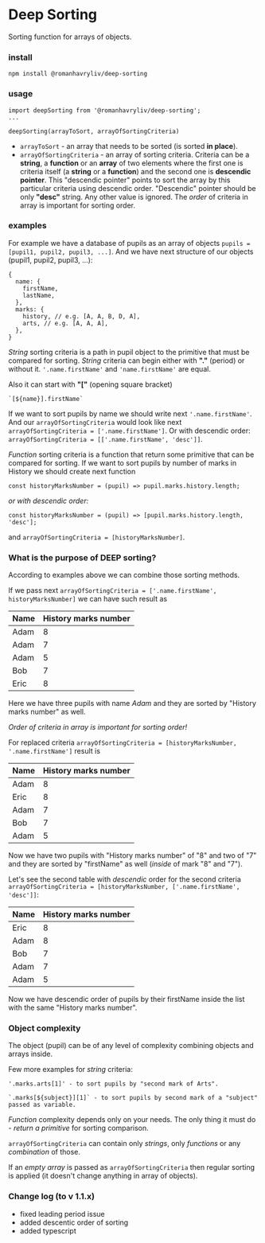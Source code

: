 # Deep Sorting

Sorting function for arrays of objects.

### install

```
npm install @romanhavryliv/deep-sorting
```

### usage

```
import deepSorting from '@romanhavryliv/deep-sorting';
...

deepSorting(arrayToSort, arrayOfSortingCriteria)
```

- `arrayToSort` - an array that needs to be sorted (is sorted **in place**).
- `arrayOfSortingCriteria` - an array of sorting criteria. Criteria can be a **string**, a **function** or an **array** of two elements where the first one is criteria itself (a **string** or a **function**) and the second one is **descendic pointer**. This "descendic pointer" points to sort the array by this particular criteria using descendic order. "Descendic" pointer should be only **"desc"** string. Any other value is ignored.
  The _order_ of criteria in array is important for sorting order.

### examples

For example we have a database of pupils as an array of objects `pupils = [pupil1, pupil2, pupil3, ...]`.
And we have next structure of our objects (pupil1, pupil2, pupil3, ...):

```
{
  name: {
    firstName,
    lastName,
  },
  marks: {
    history, // e.g. [A, A, B, D, A],
    arts, // e.g. [A, A, A],
  },
}
```

_String_ sorting criteria is a path in pupil object to the primitive that must be compared for sorting. _String_ criteria can begin either with **"."** (period) or without it. `'.name.firstName'` and `'name.firstName'` are equal.

Also it can start with **"["** (opening square bracket)

```
`[${name}].firstName`
```

If we want to sort pupils by name we should write next `'.name.firstName'`.
And our `arrayOfSortingCriteria` would look like next
`arrayOfSortingCriteria = ['.name.firstName']`.
Or with descendic order:
`arrayOfSortingCriteria = [['.name.firstName', 'desc']]`.

_Function_ sorting criteria is a function that return some primitive that can be compared for sorting.
If we want to sort pupils by number of marks in History we should create next function

```
const historyMarksNumber = (pupil) => pupil.marks.history.length;
```

_or with descendic order:_

```
const historyMarksNumber = (pupil) => [pupil.marks.history.length, 'desc'];
```

and `arrayOfSortingCriteria = [historyMarksNumber]`.

### What is the purpose of **DEEP** sorting?

According to examples above we can combine those sorting methods.

If we pass next
`arrayOfSortingCriteria = ['.name.firstName', historyMarksNumber]` we can have such result as

| Name | History marks number |
| ---- | -------------------- |
| Adam | 8                    |
| Adam | 7                    |
| Adam | 5                    |
| Bob  | 7                    |
| Eric | 8                    |

Here we have three pupils with name _Adam_ and they are sorted by "History marks number" as well.

_Order of criteria in array is important for sorting order!_

For replaced criteria
`arrayOfSortingCriteria = [historyMarksNumber, '.name.firstName']` result is

| Name | History marks number |
| ---- | -------------------- |
| Adam | 8                    |
| Eric | 8                    |
| Adam | 7                    |
| Bob  | 7                    |
| Adam | 5                    |

Now we have two pupils with "History marks number" of "8" and two of "7" and they are sorted by "firstName" as well (_inside_ of mark "8" and "7").

Let's see the second table with _descendic_ order for the second criteria
`arrayOfSortingCriteria = [historyMarksNumber, ['.name.firstName', 'desc']]`:

| Name | History marks number |
| ---- | -------------------- |
| Eric | 8                    |
| Adam | 8                    |
| Bob  | 7                    |
| Adam | 7                    |
| Adam | 5                    |

Now we have descendic order of pupils by their firstName inside the list with the same "History marks number".

### Object complexity

The object (pupil) can be of any level of complexity combining objects and arrays inside.

Few more examples for _string_ criteria:

```
'.marks.arts[1]' - to sort pupils by "second mark of Arts".

`.marks[${subject}][1]` - to sort pupils by second mark of a "subject" passed as variable.
```

_Function_ complexity depends only on your needs.
The only thing it must do - _return a primitive_ for sorting comparison.

`arrayOfSortingCriteria` can contain only _strings_, only _functions_ or any _combination_ of those.

If an _empty array_ is passed as `arrayOfSortingCriteria` then regular sorting is applied (it doesn't change anything in array of objects).

### Change log (to v 1.1.x)

- fixed leading period issue
- added descentic order of sorting
- added typescript

